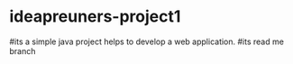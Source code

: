 # ideapreuners-project1
#its a simple java project helps to develop a web application.
#its read me branch
